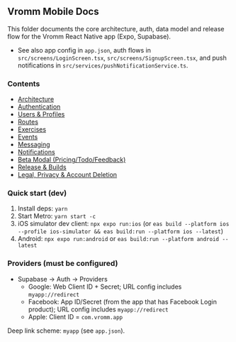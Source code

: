 ## Vromm Mobile Docs

This folder documents the core architecture, auth, data model and release flow for the Vromm React Native app (Expo, Supabase).

- See also app config in `app.json`, auth flows in `src/screens/LoginScreen.tsx`, `src/screens/SignupScreen.tsx`, and push notifications in `src/services/pushNotificationService.ts`.

### Contents
- [Architecture](./architecture.md)
- [Authentication](./auth.md)
- [Users & Profiles](./users.md)
- [Routes](./routes.md)
- [Exercises](./exercises.md)
- [Events](./events.md)
- [Messaging](./messaging.md)
- [Notifications](./notifications.md)
- [Beta Modal (Pricing/Todo/Feedback)](./beta-modal.md)
- [Release & Builds](./release.md)
- [Legal, Privacy & Account Deletion](./legal.md)

### Quick start (dev)
1. Install deps: `yarn`
2. Start Metro: `yarn start -c`
3. iOS simulator dev client: `npx expo run:ios` (or `eas build --platform ios --profile ios-simulator && eas build:run --platform ios --latest`)
4. Android: `npx expo run:android` or `eas build:run --platform android --latest`

### Providers (must be configured)
- Supabase → Auth → Providers
  - Google: Web Client ID + Secret; URL config includes `myapp://redirect`
  - Facebook: App ID/Secret (from the app that has Facebook Login product); URL config includes `myapp://redirect`
  - Apple: Client ID = `com.vromm.app`

Deep link scheme: `myapp` (see `app.json`). 